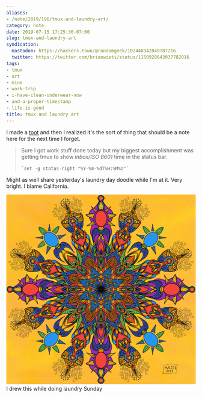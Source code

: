 ```yaml
---
aliases:
- /note/2019/196/tmux-and-laundry-art/
category: note
date: 2019-07-15 17:25:36-07:00
slug: tmux-and-laundry-art
syndication:
  mastodon: https://hackers.town/@randomgeek/102448342849787216
  twitter: https://twitter.com/brianwisti/status/1150928643037782016
tags:
- tmux
- art
- mine
- work-trip
- i-have-clean-underwear-now
- and-a-proper-timestamp
- life-is-good
title: tmux and laundry art
---
```


I made a [toot](https://hackers.town/@randomgeek/102448275832514625) and then I realized it's the sort of thing that should be a note here for the next time I forget.

 > 
 > Sure I got work stuff done today but my biggest accomplishment was getting tmux to show *inbox/ISO 8601* time in the status bar.
 > 
 > ````
 > `set -g status-right "%Y-%m-%dT%H:%M%z"`
 > ````

Might as well share yesterday's laundry day doodle while I'm at it. Very bright. I blame California.

![attachments/img/2019/cover-2019-07-15.jpg](../../../attachments/img/2019/cover-2019-07-15.jpg)
I drew this while doing laundry Sunday
